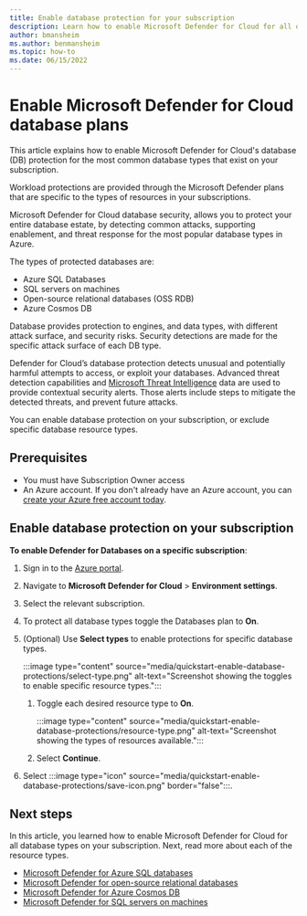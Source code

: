 ```yaml
---
title: Enable database protection for your subscription
description: Learn how to enable Microsoft Defender for Cloud for all of your database types for your entire subscription.
author: bmansheim
ms.author: benmansheim
ms.topic: how-to
ms.date: 06/15/2022
---
```


# Enable Microsoft Defender for Cloud database plans

This article explains how to enable Microsoft Defender for Cloud's database (DB) protection for the most common database types that exist on your subscription.

Workload protections are provided through the Microsoft Defender plans that are specific to the types of resources in your subscriptions.

Microsoft Defender for Cloud database security, allows you to protect your entire database estate, by detecting common attacks, supporting enablement, and threat response for the most popular database types in Azure.

The types of protected databases are: 

- Azure SQL Databases 
- SQL servers on machines 
- Open-source relational databases (OSS RDB) 
- Azure Cosmos DB

Database provides protection to engines, and data types, with different attack surface, and security risks. Security detections are made for the specific attack surface of each DB type.  

Defender for Cloud’s database protection detects unusual and potentially harmful attempts to access, or exploit your databases. Advanced threat detection capabilities and [Microsoft Threat Intelligence](https://www.microsoft.com/insidetrack/microsoft-uses-threat-intelligence-to-protect-detect-and-respond-to-threats) data are used to provide contextual security alerts. Those alerts include steps to mitigate the detected threats, and prevent future attacks. 

You can enable database protection on your subscription, or exclude specific database resource types. 

## Prerequisites

- You must have Subscription Owner access
- An Azure account. If you don't already have an Azure account, you can [create your Azure free account today](https://azure.microsoft.com/free/).

## Enable database protection on your subscription

**To enable Defender for Databases on a specific subscription**:

1. Sign in to the [Azure portal](https://ms.portal.azure.com).

1. Navigate to **Microsoft Defender for Cloud** > **Environment settings**.

1. Select the relevant subscription.

1. To protect all database types toggle the Databases plan to **On**.

1. (Optional) Use **Select types** to enable protections for specific database types.

    :::image type="content" source="media/quickstart-enable-database-protections/select-type.png" alt-text="Screenshot showing the toggles to enable specific resource types.":::

    1. Toggle each desired resource type to **On**.
    
        :::image type="content" source="media/quickstart-enable-database-protections/resource-type.png" alt-text="Screenshot showing the types of resources available.":::

    1. Select **Continue**.

1. Select :::image type="icon" source="media/quickstart-enable-database-protections/save-icon.png" border="false":::.

## Next steps

In this article, you learned how to enable Microsoft Defender for Cloud for all database types on your subscription. Next, read more about each of the resource types.

- [Microsoft Defender for Azure SQL databases](defender-for-sql-introduction.md)
- [Microsoft Defender for open-source relational databases](defender-for-databases-introduction.md)
- [Microsoft Defender for Azure Cosmos DB](concept-defender-for-cosmos.md)
- [Microsoft Defender for SQL servers on machines](defender-for-sql-usage.md)
